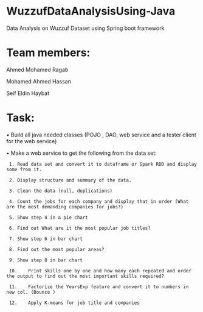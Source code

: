 # WuzzufDataAnalysisUsing-Java
 
Data Analysis on Wuzzuf Dataset using Spring boot framework

# Team members:

Ahmed Mohamed Ragab

Mohamed Ahmed Hassan

Seif Eldin Haybat

# Task: 

•	Build all java needed classes (POJO , DAO, web service and a tester client for the web service)

•	Make a web service to get the following from the data set:

     1.	Read data set and convert it to dataframe or Spark RDD and display some from it.

     2.	Display structure and summary of the data.

     3.	Clean the data (null, duplications)

     4.	Count the jobs for each company and display that in order (What are the most demanding companies for jobs?)

     5.	Show step 4 in a pie chart 

     6.	Find out What are it the most popular job titles? 

     7.	Show step 6 in bar chart 

     8.	Find out the most popular areas?

     9.	Show step 8 in bar chart 

     10.	Print skills one by one and how many each repeated and order the output to find out the most important skills required?

     11.	Factorize the YearsExp feature and convert it to numbers in new col. (Bounce )

     12.	Apply K-means for job title and companies
